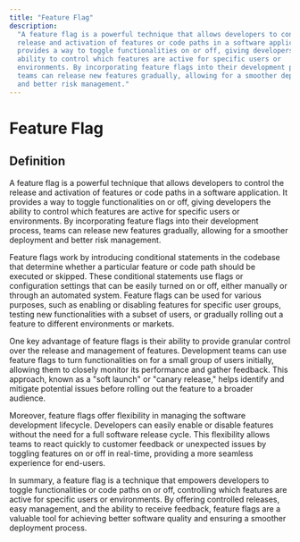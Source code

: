 ```yaml
---
title: "Feature Flag"
description:
  "A feature flag is a powerful technique that allows developers to control the
  release and activation of features or code paths in a software application. It
  provides a way to toggle functionalities on or off, giving developers the
  ability to control which features are active for specific users or
  environments. By incorporating feature flags into their development process,
  teams can release new features gradually, allowing for a smoother deployment
  and better risk management."
---
```


# Feature Flag

## Definition

A feature flag is a powerful technique that allows developers to control the
release and activation of features or code paths in a software application. It
provides a way to toggle functionalities on or off, giving developers the
ability to control which features are active for specific users or environments.
By incorporating feature flags into their development process, teams can release
new features gradually, allowing for a smoother deployment and better risk
management.

Feature flags work by introducing conditional statements in the codebase that
determine whether a particular feature or code path should be executed or
skipped. These conditional statements use flags or configuration settings that
can be easily turned on or off, either manually or through an automated system.
Feature flags can be used for various purposes, such as enabling or disabling
features for specific user groups, testing new functionalities with a subset of
users, or gradually rolling out a feature to different environments or markets.

One key advantage of feature flags is their ability to provide granular control
over the release and management of features. Development teams can use feature
flags to turn functionalities on for a small group of users initially, allowing
them to closely monitor its performance and gather feedback. This approach,
known as a "soft launch" or "canary release," helps identify and mitigate
potential issues before rolling out the feature to a broader audience.

Moreover, feature flags offer flexibility in managing the software development
lifecycle. Developers can easily enable or disable features without the need for
a full software release cycle. This flexibility allows teams to react quickly to
customer feedback or unexpected issues by toggling features on or off in
real-time, providing a more seamless experience for end-users.

In summary, a feature flag is a technique that empowers developers to toggle
functionalities or code paths on or off, controlling which features are active
for specific users or environments. By offering controlled releases, easy
management, and the ability to receive feedback, feature flags are a valuable
tool for achieving better software quality and ensuring a smoother deployment
process.
